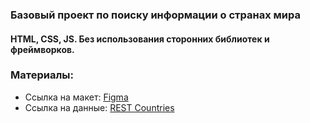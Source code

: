 ### Базовый проект по поиску информации о странах мира
#### HTML, CSS, JS. Без использования сторонних библиотек и фреймворков.

### Материалы:
- Ссылка на макет: [Figma](https://www.figma.com/design/kXmHRpKOYLH7Cp5zzc29nU/%D0%9A%D0%B0%D1%80%D1%82%D0%BE%D1%87%D0%BA%D0%B8-%D1%81%D1%82%D1%80%D0%B0%D0%BD)
- Ссылка на данные: [REST Countries](https://restcountries.com/)